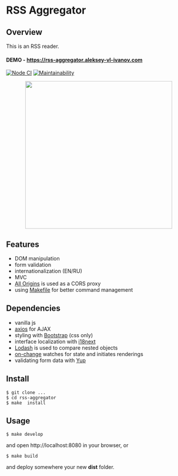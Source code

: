 # RSS Aggregator

## Overview

This is an RSS reader.

#### DEMO - https://rss-aggregator.aleksey-vl-ivanov.com

[![Node CI](https://github.com/alekseyvlivanov/rss-aggregator/workflows/Node%20CI/badge.svg)](https://github.com/alekseyvlivanov/rss-aggregator/actions)
[![Maintainability](https://api.codeclimate.com/v1/badges/b0ba463df67dfab87af8/maintainability)](https://codeclimate.com/github/alekseyvlivanov/rss-aggregator/maintainability)

<div align="center">
<img src="rss-aggregator.png" width="400px">
</div>

## Features

- DOM manipulation
- form validation
- internationalization (EN/RU)
- MVC
- [All Origins](https://github.com/gnuns/allorigins) is used as a CORS proxy
- using [Makefile](https://makefile.site) for better command management

## Dependencies

- vanilla js
- [axios](https://github.com/axios/axios) for AJAX
- styling with [Bootstrap](https://getbootstrap.com) (css only)
- interface localization with [i18next](https://www.i18next.com)
- [Lodash](https://github.com/lodash/lodash) is used to compare nested objects
- [on-change](https://github.com/sindresorhus/on-change) watches for state and initiates renderings
- validating form data with [Yup](https://github.com/jquense/yup)

## Install

```
$ git clone ...
$ cd rss-aggregator
$ make  install
```

## Usage

```
$ make develop
```

and open http://localhost:8080 in your browser, or

```
$ make build
```

and deploy somewhere your new **dist** folder.
